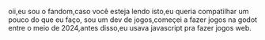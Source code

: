 oii,eu sou o fandom,caso você esteja lendo isto,eu queria compatilhar um pouco do que eu faço,
sou um dev de jogos,começei a fazer jogos na godot entre o meio de 2024,antes disso,eu usava javascript
pra fazer jogos web.
